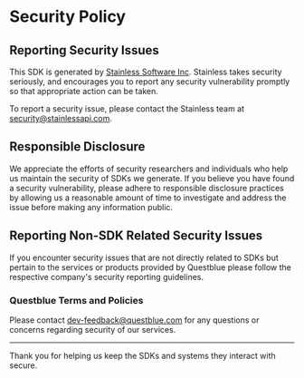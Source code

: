 # Security Policy

## Reporting Security Issues

This SDK is generated by [Stainless Software Inc](http://stainlessapi.com). Stainless takes security seriously, and encourages you to report any security vulnerability promptly so that appropriate action can be taken.

To report a security issue, please contact the Stainless team at security@stainlessapi.com.

## Responsible Disclosure

We appreciate the efforts of security researchers and individuals who help us maintain the security of
SDKs we generate. If you believe you have found a security vulnerability, please adhere to responsible
disclosure practices by allowing us a reasonable amount of time to investigate and address the issue
before making any information public.

## Reporting Non-SDK Related Security Issues

If you encounter security issues that are not directly related to SDKs but pertain to the services
or products provided by Questblue please follow the respective company's security reporting guidelines.

### Questblue Terms and Policies

Please contact dev-feedback@questblue.com for any questions or concerns regarding security of our services.

---

Thank you for helping us keep the SDKs and systems they interact with secure.
